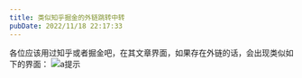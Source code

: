 ```yaml
---
title: 类似知乎掘金的外链跳转中转
pubDate: 2022/11/18 22:17:33
---
```


各位应该用过知乎或者掘金吧，在其文章界面，如果存在外链的话，会出现类似如下的界面：
![a提示](/article/%E7%B1%BB%E4%BC%BC%E7%9F%A5%E4%B9%8E%E6%8E%98%E9%87%91%E7%9A%84%E5%A4%96%E9%93%BE%E8%B7%B3%E8%BD%AC%E4%B8%AD%E8%BD%AC_2022-11-18_18-22-20-14.png)  
